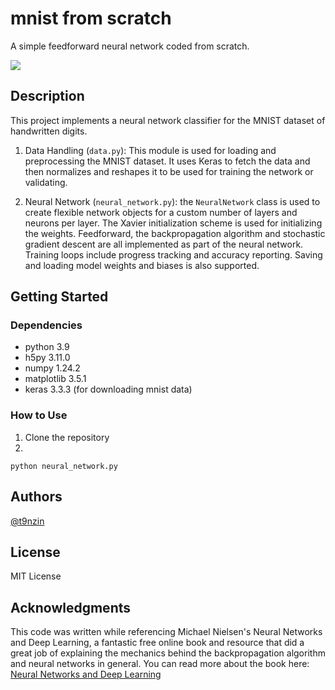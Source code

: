 # mnist from scratch

A simple feedforward neural network coded from scratch.

![](https://github.com/t9nzin/mnist-from-scratch/blob/main/demo.gif)

## Description

This project implements a neural network classifier for the MNIST dataset of handwritten digits. 

1. Data Handling (```data.py```): This module is used for loading and preprocessing the MNIST dataset. 
It uses Keras to fetch the data and then normalizes and reshapes it to be used for training the network
or validating.

2. Neural Network (```neural_network.py```): the ```NeuralNetwork``` class is used to create flexible network
objects for a custom number of layers and neurons per layer. The Xavier initialization scheme is used for
initializing the weights. Feedforward, the backpropagation algorithm and stochastic gradient descent are all 
implemented as part of the neural network. Training loops include progress tracking and accuracy reporting.
Saving and loading model weights and biases is also supported.

## Getting Started

### Dependencies

* python 3.9
* h5py 3.11.0
* numpy 1.24.2 
* matplotlib 3.5.1 
* keras 3.3.3 (for downloading mnist data)

### How to Use

1. Clone the repository 
2.
```
python neural_network.py
```

## Authors

 [@t9nzin](https://github.com/t9nzin)

## License

MIT License

## Acknowledgments

This code was written while referencing Michael Nielsen's Neural Networks and 
Deep Learning, a fantastic free online book and resource that did a great job of
explaining the mechanics behind the backpropagation algorithm and neural networks
in general. You can read more about the book here: [Neural Networks and Deep Learning](http://neuralnetworksanddeeplearning.com/index.html)
